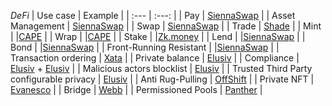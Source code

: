*DeFi*
| Use case | Example |
| :---         |     :---:      |
| Pay   | [SiennaSwap](https://sienna.network/swap/) |
| Asset Management   | [SiennaSwap](https://sienna.network/swap/) |
| Swap   | [SiennaSwap](https://sienna.network/swap/) |
| Trade    | [Shade](https://app.shadeprotocol.io/portfolio)     |
| Mint    | |[CAPE](https://www.espressosys.com/product)     |
| Wrap    | |[CAPE](https://www.espressosys.com/product)     |
| Stake    | |[Zk.money](https://zk.money)     |
| Lend    | |[SiennaSwap](https://sienna.network/swap/)     |
| Bond    | |[SiennaSwap](https://sienna.network/swap/)     |
| Front-Running Resistant    | |[SiennaSwap](https://sienna.network/swap/)     |
| Transaction ordering    | [Xata](https://www.xata.fi)     |
| Private balance   | [Elusiv](https://elusiv.io/compliance)     |
| Compliance   | [Elusiv](https://elusiv.io/compliance) + [Elusiv](https://elusiv.io/compliance)    |
| Malicious actors blocklist   | [Elusiv](https://elusiv.io/compliance)    |
| Trusted Third Party configurable privacy   | [Elusiv](https://elusiv.io/compliance)    |
| Anti Rug-Pulling   | [OffShift](https://www.offshift.io)    |
| Private NFT   | [Evanesco](https://evanesco.org)    |
| Bridge   | [Webb](https://app.webb.tools/#/bridge)    |
| Permissioned Pools   | [Panther](https://www.pantherprotocol.io)    |
